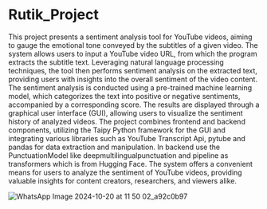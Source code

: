 # Rutik_Project
This project presents a sentiment analysis tool for YouTube videos, aiming to gauge the emotional tone conveyed by the subtitles of a given video. The system allows users to input a YouTube video URL, from which the program extracts the subtitle text. Leveraging natural language processing techniques, the tool then performs sentiment analysis on the extracted text, providing users with insights into the overall sentiment of the video content. The sentiment analysis is conducted using a pre-trained machine learning model, which categorizes the text into positive or negative sentiments, accompanied by a corresponding score. The results are displayed through a graphical user interface (GUI), allowing users to visualize the sentiment history of analyzed videos. The project combines frontend and backend components, utilizing the Taipy Python framework for the GUI and integrating various libraries such as YouTube Transcript Api, pytube and pandas for data extraction and manipulation. In backend use the PunctuationModel like deepmultilingualpunctuation and pipeline as transformers which is from Hugging Face. The system offers a convenient means for users to analyze the sentiment of YouTube videos, providing valuable insights for content creators, researchers, and viewers alike.

![WhatsApp Image 2024-10-20 at 11 50 02_a92c0b97](https://github.com/user-attachments/assets/4d362105-45b5-4aba-a733-e3b42d797263)


